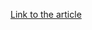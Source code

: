 [Link to the article](https://www.malwarebytes.com/blog/threat-intelligence/2024/02/remote-monitoring-management-software-used-in-phishing-attacks)

